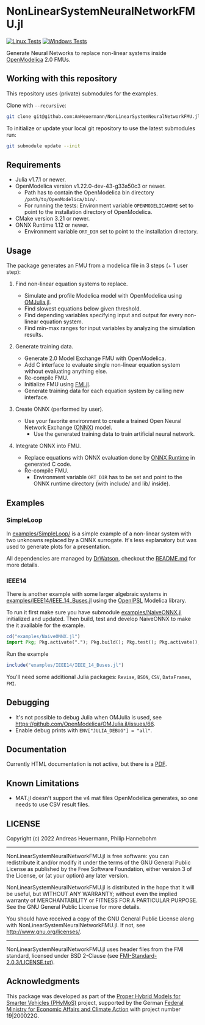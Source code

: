 # NonLinearSystemNeuralNetworkFMU.jl

[![Linux Tests](https://github.com/AnHeuermann/NonLinearSystemNeuralNetworkFMU.jl/actions/workflows/base-tests-linux.yml/badge.svg?branch=main)](https://github.com/AnHeuermann/NonLinearSystemNeuralNetworkFMU.jl/actions/workflows/base-tests-linux.yml)
[![Windows Tests](https://github.com/AnHeuermann/NonLinearSystemNeuralNetworkFMU.jl/actions/workflows/base-tests-windows.yml/badge.svg?branch=main)](https://github.com/AnHeuermann/NonLinearSystemNeuralNetworkFMU.jl/actions/workflows/base-tests-windows.yml)

Generate Neural Networks to replace non-linear systems inside [OpenModelica](https://openmodelica.org/) 2.0 FMUs.

## Working with this repository

This repository uses (private) submodules for the examples.

Clone with `--recursive`:

```bash
git clone git@github.com:AnHeuermann/NonLinearSystemNeuralNetworkFMU.jl.git --recursive
```

To initialize or update your local git repository to use the latest submodules run:

```bash
git submodule update --init
```

## Requirements

  - Julia v1.7.1 or newer.
  - OpenModelica version v1.22.0-dev-43-g33a50c3 or newer.
    - Path has to contain the OpenModelica bin directory `/path/to/OpenModelica/bin/`.
    - For running the tests: Environment variable `OPENMODELICAHOME` set to point to the installation directory of OpenModelica.
  - CMake version 3.21 or newer.
  - ONNX Runtime 1.12 or newer.
    - Environment variable `ORT_DIR` set to point to the installation directory.

## Usage

The package generates an FMU from a modelica file in 3 steps (+ 1 user step):

  1. Find non-linear equation systems to replace.

      * Simulate and profile Modelica model with OpenModelica using
        [OMJulia.jl](https://github.com/OpenModelica/OMJulia.jl).
      * Find slowest equations below given threshold.
      * Find depending variables specifying input and output for every
        non-linear equation system.
      * Find min-max ranges for input variables by analyzing the simulation results.

  2. Generate training data.

      * Generate 2.0 Model Exchange FMU with OpenModelica.
      * Add C interface to evaluate single non-linear equation system without evaluating anything else.
      * Re-compile FMU.
      * Initialize FMU using [FMI.jl](https://github.com/ThummeTo/FMI.jl).
      * Generate training data for each equation system by calling new interface.

  3. Create ONNX (performed by user).

      * Use your favorite environment to create a trained Open Neural Network Exchange ([ONNX](https://onnx.ai/)) model.
        * Use the generated training data to train artificial neural network.

  4. Integrate ONNX into FMU.

      * Replace equations with ONNX evaluation done by [ONNX Runtime](https://onnxruntime.ai/) in generated C code.
      * Re-compile FMU.
        * Environment variable `ORT_DIR` has to be set and point to the ONNX runtime directory (with include/ and lib/ inside).

## Examples

### SimpleLoop

In [examples/SimpleLoop/](examples/SimpleLoop/) is a simple example
of a non-linear system with two unknowns replaced by a ONNX surrogate. It's less
explanatory but was used to generate plots for a presentation.

All dependencies are managed by [DrWatson](https://juliadynamics.github.io/DrWatson.jl/stable/),
checkout the [README.md](examples/SimpleLoop/README.md) for more details.

### IEEE14
There is another example with some larger algebraic systems in
[examples/IEEE14/IEEE_14_Buses.jl](./examples/IEEE14/IEEE_14_Buses.jl) using the
[OpenIPSL](https://github.com/OpenIPSL/OpenIPSL) Modelica library.

To run it first make sure you have submodule [examples/NaiveONNX.jl](./examples/NaiveONNX.jl)
initialized and updated.
Then build, test and develop NaiveONNX to make the it available for the example.

```julia
cd("examples/NaiveONNX.jl")
import Pkg; Pkg.activate("."); Pkg.build(); Pkg.test(); Pkg.activate(); Pkg.develop(path=".");
```

Run the example
```julia
include("examples/IEEE14/IEEE_14_Buses.jl")
```

You'll need some additional Julia packages: `Revise`, `BSON`, `CSV`, `DataFrames`, `FMI`.

## Debugging

  - It's not possible to debug Julia when OMJulia is used, see https://github.com/OpenModelica/OMJulia.jl/issues/66.
  - Enable debug prints with `ENV["JULIA_DEBUG"] = "all"`.

## Documentation

Currently HTML documentation is not active, but there is a [PDF](https://github.com/AnHeuermann/NonLinearSystemNeuralNetworkFMU.jl/blob/gh-pages/dev/NonLinearSystemNeuralNetworkFMU.jl.pdf).


## Known Limitations

  - MAT.jl doesn't support the v4 mat files OpenModelica generates, so one
    needs to use CSV result files.

## LICENSE

Copyright (c) 2022 Andreas Heuermann, Philip Hannebohm

-------------------------------------------------------------------------------

NonLinearSystemNeuralNetworkFMU.jl is free software: you can redistribute it and/or modify
it under the terms of the GNU General Public License as published by
the Free Software Foundation, either version 3 of the License, or
(at your option) any later version.

NonLinearSystemNeuralNetworkFMU.jl is distributed in the hope that it will be useful,
but WITHOUT ANY WARRANTY; without even the implied warranty of
MERCHANTABILITY or FITNESS FOR A PARTICULAR PURPOSE. See the
GNU General Public License for more details.

You should have received a copy of the GNU General Public License
along with NonLinearSystemNeuralNetworkFMU.jl. If not, see <http://www.gnu.org/licenses/>.

-------------------------------------------------------------------------------

NonLinearSystemNeuralNetworkFMU.jl uses header files from the FMI standard, licensed under BSD 2-Clause (see [FMI-Standard-2.0.3/LICENSE.txt](./FMI-Standard-2.0.3/LICENSE.txt)).

## Acknowledgments

This package was developed as part of the [Proper Hybrid Models for Smarter Vehicles (PHyMoS)](https://phymos.de/en/) project,
supported by the German [Federal Ministry for Economic Affairs and Climate Action](https://www.bmwk.de/Navigation/EN/Home/home.html)
with project number 19|200022G.
